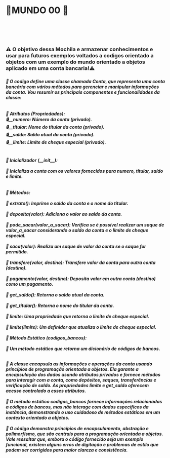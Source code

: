 <h1>🐍MUNDO 00 🐍<h1>
️<h3>⚠️ O objetivo dessa Mochila e armazenar conhecimentos e usar para futuros exemplos voltados a codigos orientado a objetos com um exemplo do mundo orientado a objetos aplicado em uma conta bancaria!⚠️<h3>
  
<h5>📜 O codigo define uma classe chamada Conta, que representa uma conta bancária com vários métodos para gerenciar e manipular informações da conta. Vou resumir os principais componentes e funcionalidades da classe:
<br>
<br>
 <br>
🔧 Atributos (Propriedades):
<br>
🔒__numero: Número da conta (privado).
  <br>
🔒__titular: Nome do titular da conta (privado).
  <br>
🔒__saldo: Saldo atual da conta (privado).
  <br>
🔒__limite: Limite de cheque especial (privado).
  <br>
  <br>
<br>
  🔧 Inicializador (__init__):
  <br>
<br>
🔸 Inicializa a conta com os valores fornecidos para numero, titular, saldo e limite.
<br>
<br>
<br>
🔧 Métodos:
<br>
<br>
🔸 extrato(): Imprime o saldo da conta e o nome do titular.
<br>
  <br>
🔸 deposita(valor): Adiciona o valor ao saldo da conta.
<br>
  <br>
🔸 pode_sacar(valor_a_sacar): Verifica se é possível realizar um saque de valor_a_sacar considerando o saldo da conta e o limite de cheque especial.
<br>
  <br>
🔸 saca(valor): Realiza um saque de valor da conta se o saque for permitido.
<br>
  <br>
🔸 transfere(valor, destino): Transfere valor da conta para outra conta (destino).
<br>
  <br>
🔸 pagamento(valor, destino): Deposita valor em outra conta (destino) como um pagamento.
<br>
  <br>
🔸 get_saldo(): Retorna o saldo atual da conta.
<br>
  <br>
🔸 get_titular(): Retorna o nome do titular da conta.
<br>
  <br>
🔸 limite: Uma propriedade que retorna o limite de cheque especial.
<br>
  <br>
🔸 limite(limite): Um definidor que atualiza o limite de cheque especial.
<br>
  <br>
🔸 Método Estático (codigos_bancos):
<br>
  <br>
🔸 Um método estático que retorna um dicionário de códigos de bancos.
   <br>
  <br>
  
📜 A classe encapsula as informações e operações da conta usando princípios de programação orientada a objetos. Ela garante a encapsulação dos dados usando atributos privados e fornece métodos para interagir com a conta, como depósitos, saques, transferências e verificação de saldo. As propriedades limite e get_saldo oferecem acesso controlado a esses atributos.
 <br>
  <br>
📜 O método estático codigos_bancos fornece informações relacionadas a códigos de bancos, mas não interage com dados específicos da instância, demonstrando o uso cuidadoso de métodos estáticos em um contexto orientado a objetos.
 <br>
  <br>
📜 O código demonstra princípios de encapsulamento, abstração e polimorfismo, que são centrais para a programação orientada a objetos. Vale ressaltar que, embora o código fornecido seja um exemplo funcional, existem alguns erros de digitação e problemas de estilo que podem ser corrigidos para maior clareza e consistência.<h5>
